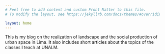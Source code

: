 ```yaml
---
# Feel free to add content and custom Front Matter to this file.
# To modify the layout, see https://jekyllrb.com/docs/themes/#overriding-theme-defaults

layout: home
---
```


This is my blog on the realization of landscape and the social production of urban space in Lima. It also includes short articles about the topics of the classes I teach at UNALM.
